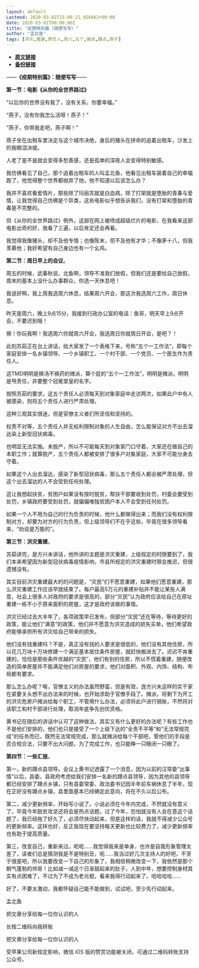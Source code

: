 ```yaml
---
layout: default
Lastmod: 2020-03-02T15:00:21.926462+00:00
date: 2020-03-01T00:00:00Z
title: "疫期特别篇（随便写写）"
author: "孟北鱼"
tags: [洪灾,重建,责任人,周六,五个,摊派,蹲点,燕子]
---
```


* [**原文链接**](https://mp.weixin.qq.com/s/0QA0_vNXO3lji5YykeunfA)
* [**备份链接**](http://archive.ph/MNhEC)


——**《疫期特别篇》：随便写写**——

**第一节：电影《从你的全世界路过》**

“以后你的世界没有我了，没有关系，你要幸福。”

“燕子，没有你我怎么活呀！燕子！”

“燕子，你带我走吧，燕子啊！”

燕子坐在出租车里决定与这个城市决绝，身后的猪头在拼命的追着出租车，沙发上的我眼泪决堤。

人老了是不是就会变得多愁善感，还是孤单的深夜人会变得特别敏感。

我仿佛看见了自己，那个追着出租车的人叫孟北鱼，他看见出租车装着自己的幸福跑了，他觉得整个世界都抛弃了他，他不知道以后该怎么办？

我并不喜欢看爱情片，那些除了玛丽苏就是白血病，除了打架就是堕胎的青春与爱情，让我觉得自己仿佛是个异类，这些电影似乎想告诉我们，没有打架和堕胎的青春是不完整的。

但《从你的全世界路过》例外，这部在网上被喷成超级烂片的电影，在我看来这部电影出奇的好，我看了三遍，以后肯定还会再看。

我觉得我像猪头，却不及他专情；也像陈末，但不及他有才华；不像茅十八，但我羡慕他；我好希望有自己身边也有一个幺鸡。

**第二节：周日早上的会议**。

周五的时候，武春秋说，北鱼啊，领导不准我们放假，但我们还是要给自己放假，周末的基本上没什么办事群众，你选一天休息吧！

我说好啊，我上周我选周六休息，结果周六开会，那这次我选周六工作，周日休息。

昨天是周六，晚上9点15分，我接到行政办公室的电话：鱼哥，明天早上9点开会，不要迟到哦！

擦！你玩我啊！我选周六你就周六开会，我选周日你就周日开会，是吧？！

此刻苏茹正在台上讲话，给大家发了一个表格下来，号称“五个一工作法”，即每个家庭安排一名乡镇领导、一个乡镇职工、一个村干部、一个党员、一个医生作为责任人。

这TMD明明是换汤不换药的摊派，算个屁的“五个一工作法”，明明是摊派，明明是甩责任，非要整个冠冕堂皇的名字。

按照苏茹的要求，这五个责任人必须每天到对象家庭中走访两次，如果此户中有人被感染，则将五个责任人进行严肃处理。

这种三观其实很迷，但是官僚主义者们所坚信和坚持的。

权责不对等，五个责任人并无权利限制对象的人生自由，怎么能保证对方不出去溜达染上新型冠状病毒。

也明显无法实施。未脱产，所以不可能每天到对象家门口守着，大家还在做自己的本职工作；就算脱产，五个责任人都被安排了很多户对象家庭，大家不可能分身去守着。

如果这个人出去溜达，感染了新型冠状病毒，那么五个责任人都会被严肃处理，但这个出去溜达的人不会受到任何处理。

这让我想起扶贫，贫困户如果没有按时脱贫，帮扶干部要收到处罚，村委会要受到处罚，乡镇政府要受到处罚，就偏偏唯独贫困户本人不会受到任何处罚。

如果一个人不用为自己的行为负责的时候，他什么都做得出来；而我们没有权利限制对方，却要为对方的行为负责，但上级领导们不在乎这些，毕竟在很多领导看来，“劝说是万能的”。

**第三节：洪灾重建**。

苏茹讲完，是方兴未讲话，他所讲的主题是洪灾重建，上级规定的时限要到了，我们本来希望因为新型冠状病毒疫情影响，市县所规定的洪灾重建时限会推迟，但很遗憾没有。

其实目前洪灾重建最大的的问题是，“灾民”们不愿意重建，如果他们愿意重建，那么洪灾重建工作应该早就结束了。每户最高5万元的重建补贴并不能让某些人满意，社会上很多人对政府的要求是很高的，部分“灾民”认为政府应该给自己在原址重建一栋不小于原来面积的房屋，这才是政府该做的事情。

洪灾已经过去大半年了，各项政策早已发布，但部分“灾民”还在等待，等待更好的政策，能让他们“满意”的政策，他们并不愿意为洪灾造成的损失买单，他们希望政府能够承担所有洪灾给自己带来的损失。

他们没有钱重建吗？不是，真正没有钱的人要求是很低的，他们没有其他住房，所以花几万块十万块修建一个满足基本居住条件房屋，就赶快搬进去了。迟迟不肯重建的，恰恰是那些条件优越的“灾民”，他们有别的住房，所以不慌着重建，随便改造的简单房屋并不能满足他们对房屋的要求，他们对面积、外观、内饰、结构、布局都有要求。

那么怎么办呢？唉，官僚主义的办法虽然野蛮，但是有效，连方兴未这样的实干家在紧要关头想不出办法来的时候，也开始求助于官僚手段了。摊派，将剩下为开工的洪灾危房户摊派给每个职工，不管用什么办法，必须将此户进行销账，不然将对该职工和村干部进行处理，取消年底争先创优资格。

黄书记在随后的讲话中认可了这种做法，其实又有什么更好的办法呢？有些工作也不是他们安排的，他们也只是接受了一个上级下达的“全责不平等”和“无法常规完成”的任务而已，既然无法常规完成，那么就摊派给每个干部吧，管他们的手段是否合规合法，只要不出大问题，为了完成工作，也只能睁一只眼闭一只眼了。

**第四节：一些汇报**。

第一，新的蹲点县领导。会议上黄书记透露了一个消息，因为以前的汪常委“出事情”以后，县委、县政府考虑给我们安排一名新的蹲点县领导，因为其他的县领导都已经安排了蹲点乡镇，只有县委常委、政法委书记因半年前车祸休息了半年，现在正好没有蹲点乡镇，县里面基本已经确定此意向，将在不久以后公布。

第二，减少更新频率，开始写小说了。小说必须在今年内完成，不然就没有意义了，毕竟今年脱贫攻坚还将会是热点话题，过了今年，恐怕就没有人会在意这个话题了，我已经拖了好久了，必须尽快动起来，但是这样的话，我就不得减少公众号的更新频率。这样也好，反正我现在要坚持每天更新也比较费力了，减少更新频率也有助于提高质量。

第三，改变自己，重新来过。呃呃……我觉得我来是单身，也许是自我形象管理太差了，读者们总是猜测我是不是特别丑，呃……我当过好几次主持人的好吧，不至于很差吧，所以我要改变一下自己的形象了，我相信稍微改变一下，我依然是那个朝气蓬勃的帅哥！比如减一减这个日渐鼓起来的肚子，人到中年，想要控制身材其实有点困难了，不过为了不成为老光棍，看来我得行动起来了。哈哈哈哈……

好了，不要太激动，我都怀疑自己能不能做到，试试吧，至少先行动起来。

孟北鱼

把文章分享给每一位你认识的人

长按二维码向我转账

把文章分享给每一位你认识的人

受苹果公司新规定影响，微信 iOS 版的赞赏功能被关闭，可通过二维码转账支持公众号。


